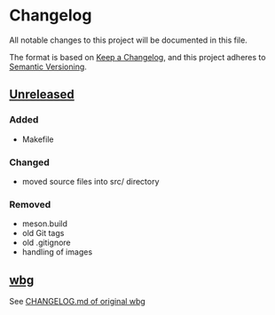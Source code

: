 # Changelog

All notable changes to this project will be documented in this file.

The format is based on [Keep a Changelog](https://keepachangelog.com/en/1.0.0/),
and this project adheres to [Semantic Versioning](https://semver.org/spec/v2.0.0.html).

## [Unreleased]
### Added

* Makefile

### Changed

* moved source files into src/ directory

### Removed

* meson.build
* old Git tags
* old .gitignore
* handling of images

## [wbg]

See [CHANGELOG.md of original wbg](https://codeberg.org/dnkl/wbg/src/commit/5fbfd76293e7ce2d189e6742f0a957e538d76036/CHANGELOG.md)

[unreleased]: https://github.com/Jorengarenar/wbg-color/compare/5fbfd76...HEAD
[wbg]: https://codeberg.org/dnkl/wbg/src/commit/5fbfd76293e7ce2d189e6742f0a957e538d76036

